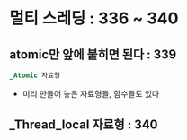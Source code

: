 # 멀티 스레딩 : 336 ~ 340

## atomic만 앞에 붙히면 된다 : 339
```c
_Atomic 자료형
```
- 미리 만들어 놓은 자료형들, 함수들도 있다

## _Thread_local 자료형 : 340
